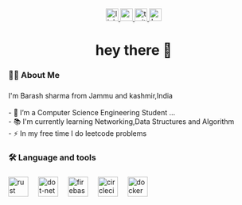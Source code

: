 
  
  ###
  
  <div align="center">
    <a href="https://www.linkedin.com/in/barash-sharma-321705153/">
    <img src="https://img.shields.io/static/v1?message=LinkedIn&logo=linkedin&label=&color=0077B5&logoColor=white&labelColor=&style=for-the-badge" height="25" alt="linkedin logo"  />
    </a>
    <a href="https://www.youtube.com/channel/UCrHETrTYgbsTLpaoC2hH54g">
    <img src="https://img.shields.io/static/v1?message=Youtube&logo=youtube&label=&color=FF0000&logoColor=white&labelColor=&style=for-the-badge" height="25" alt="youtube logo"  />
    </a>
    <a href="https://twitter.com/BarashSharma">
    <img src="https://img.shields.io/static/v1?message=Twitter&logo=twitter&label=&color=1DA1F2&logoColor=white&labelColor=&style=for-the-badge" height="25" alt="twitter logo"  />
    </a>
   <a href="https://leetcode.com/barash1311/">
    <img src="https://img.shields.io/static/v1?message=LeetCode&logo=leetcode&label=&color=FFA116&logoColor=white&labelColor=&style=for-the-badge" height="25" alt="LeetCode logo" />
</a>
  </div>
  
  ###
  
  
  ###
  
  <h1 align="center">hey there 👋</h1>
  
  ###
  
  <h3 align="left">👩‍💻  About Me</h3>
  
  ###
  
  <p align="left">I'm Barash sharma from Jammu and kashmir,India<br><br>- 🔭 I’m a Computer Science Engineering Student ...<br>- 📚 I'm currently learning Networking,Data Structures and Algorithm<br>- ⚡ In my free time I do leetcode problems</p>
  
  ###
  
  <h3 align="left">🛠 Language and tools</h3>
  
  ###
  
  <div align="left">
    <img src="https://i.redd.it/31b2ii8hchi31.jpg" height="40" alt="rust logo"  />
    <img width="12" />
    <img src="https://logowik.com/content/uploads/images/visual-studio-code7642.jpg" height="40" alt="dot-net logo"  />
    <img width="12" />
    <img src="https://cdn.jsdelivr.net/gh/devicons/devicon/icons/firebase/firebase-plain-wordmark.svg" height="40" alt="firebase logo"  />
    <img width="12" />
    <img src="https://logos-world.net/wp-content/uploads/2022/07/Java-Logo.png" height="40" alt="circleci logo"  />
    <img width="12" />
    <img src="https://cdn.jsdelivr.net/gh/devicons/devicon/icons/docker/docker-plain-wordmark.svg" height="40" alt="docker logo"  />
  </div>
  
  ###
  
  
  
  ###
  

  ###
